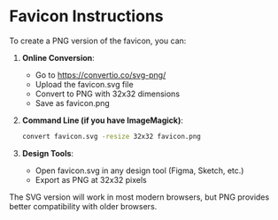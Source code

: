 # Favicon Instructions

To create a PNG version of the favicon, you can:

1. **Online Conversion**: 
   - Go to https://convertio.co/svg-png/ 
   - Upload the favicon.svg file
   - Convert to PNG with 32x32 dimensions
   - Save as favicon.png

2. **Command Line (if you have ImageMagick)**:
   ```bash
   convert favicon.svg -resize 32x32 favicon.png
   ```

3. **Design Tools**:
   - Open favicon.svg in any design tool (Figma, Sketch, etc.)
   - Export as PNG at 32x32 pixels

The SVG version will work in most modern browsers, but PNG provides better compatibility with older browsers.
